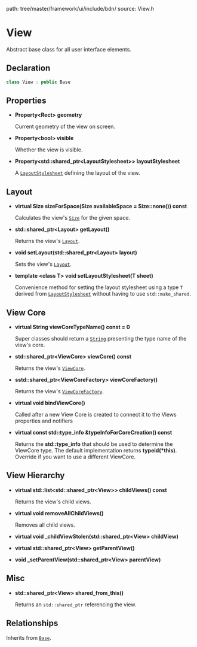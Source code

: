 path: tree/master/framework/ui/include/bdn/
source: View.h

# View

Abstract base class for all user interface elements.

## Declaration

```C++
class View : public Base
```

## Properties

* **Property<Rect\> geometry**

	Current geometry of the view on screen.

* **Property<bool\> visible**

	Whether the view is visible.

* **Property<std::shared_ptr<LayoutStylesheet\>\> layoutStylesheet**

	A [`LayoutStylesheet`](../layout/stylesheet.md) defining the layout of the view.

## Layout

* **virtual Size sizeForSpace(Size availableSpace = Size::none()) const**

	Calculates the view's [`Size`](../foundation/size.md) for the given space.

* **std::shared_ptr<Layout\> getLayout()**

	Returns the view's [`Layout`](layout.md).

* **void setLayout(std::shared_ptr<Layout\> layout)**

	Sets the view's [`Layout`](layout.md).

* **template <class T\> void setLayoutStylesheet(T sheet)**

	Convenience method for setting the layout stylesheet using a type `T` derived from [`LayoutStylesheet`](../layout/stylesheet.md) without having to use `std::make_shared`.

## View Core

* **virtual String viewCoreTypeName() const = 0**

	Super classes should return a [`String`](../foundation/string.md) presenting the type name of the view's core.

* **std::shared_ptr<ViewCore\> viewCore() const**

	Returns the view's [`ViewCore`](cores/view_core.md).

* **sstd::shared_ptr<ViewCoreFactory\> viewCoreFactory()**

	Returns the view's [`ViewCoreFactory`](view_core_factory.md).

* **virtual void bindViewCore()**

	Called after a new View Core is created to connect it to the Views properties and notifiers

* **virtual const std::type_info &typeInfoForCoreCreation() const**

	Returns the **std::type_info** that should be used to determine the ViewCore type.
	The default implementation returns **typeid(\*this)**. Override if you want to 
	use a different ViewCore.

## View Hierarchy

* **virtual std::list<std::shared_ptr<View\>\> childViews() const**

	Returns the view's child views.

* **virtual void removeAllChildViews()**

	Removes all child views.

* **virtual void \_childViewStolen(std::shared_ptr&lt;View&gt; childView)**

* **virtual std::shared_ptr<View\> getParentView()**

* **void \_setParentView(std::shared_ptr<View\> parentView)**

## Misc

* **std::shared_ptr<View\> shared_from_this()**

	Returns an `std::shared_ptr` referencing the view.

## Relationships

Inherits from [`Base`](../foundation/base.md).
